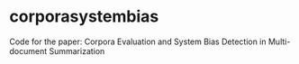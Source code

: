 # corporasystembias

Code for the paper: Corpora Evaluation and System Bias Detection in Multi-document Summarization
